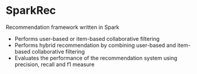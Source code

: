 # SparkRec 
Recommendation framework written in Spark
* Performs user-based or item-based collaborative filtering
* Performs hybrid recommendation by combining user-based and item-based collaborative filtering
* Evaluates the performance of the recommendation system using precision, recall and f1 measure
